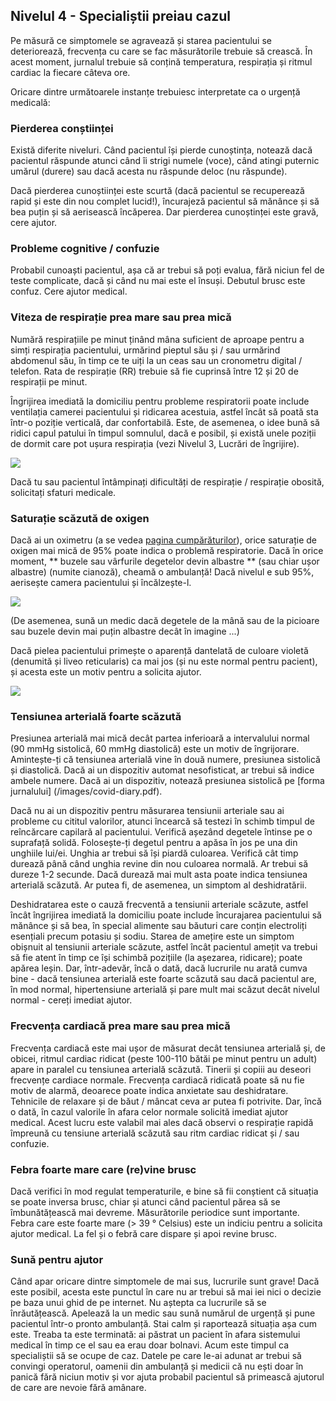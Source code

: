 ## Nivelul 4 - Specialiștii preiau cazul

Pe măsură ce simptomele se agravează și starea pacientului se deteriorează, frecvența cu care se fac măsurătorile trebuie să crească. În acest moment, jurnalul trebuie să conțină temperatura, respirația și ritmul cardiac la fiecare câteva ore.

Oricare dintre următoarele instanțe trebuiesc interpretate ca o urgență medicală:

### Pierderea conștiinței

Există diferite niveluri. Când pacientul își pierde cunoștința, notează dacă pacientul răspunde atunci când îi strigi numele (voce), când atingi puternic umărul (durere) sau dacă acesta nu răspunde deloc (nu răspunde).

Dacă pierderea cunoștiinței este scurtă (dacă pacientul se recuperează rapid și este din nou complet lucid!), încurajeză pacientul să mănânce și să bea puțin și să aerisească încăperea. Dar pierderea cunoștinței este gravă, cere ajutor.

### Probleme cognitive / confuzie

Probabil cunoaști pacientul, așa că ar trebui să poți evalua, fără niciun fel de teste complicate, dacă și când nu mai este el însuși. Debutul brusc este confuz. Cere ajutor medical.

### Viteza de respirație prea mare sau prea mică

Numără respirațiile pe minut ținând mâna suficient de aproape pentru a simți respirația pacientului, urmărind pieptul său și / sau urmărind abdomenul său, în timp ce te uiți la un ceas sau un cronometru digital / telefon. Rata de respirație (RR) trebuie să fie cuprinsă între 12 și 20 de respirații pe minut.

Îngrijirea imediată la domiciliu pentru probleme respiratorii poate include ventilația camerei pacientului și ridicarea acestuia, astfel încât să poată sta într-o poziție verticală, dar confortabilă. Este, de asemenea, o idee bună să ridici capul patului în timpul somnulul, dacă e posibil, și există unele poziții de dormit care pot ușura respirația (vezi Nivelul 3, Lucrări de îngrijire).

![](/images/dyspnoe.png)

Dacă tu sau pacientul întâmpinați dificultăți de respirație / respirație obosită, solicitați sfaturi medicale.

### Saturație scăzută de oxigen

Dacă ai un oximetru (a se vedea [pagina cumpărăturilor](/shopping)), orice saturație de oxigen mai mică de 95% poate indica o problemă respiratorie. Dacă în orice moment, ** buzele sau vârfurile degetelor devin albastre ** (sau chiar ușor albastre) (numite cianoză), cheamă o ambulanță! Dacă nivelul e sub 95%, aerisește camera pacientului și încălzește-l.

![](/images/cyanosis.png)

(De asemenea, sună un medic dacă degetele de la mână sau de la picioare sau buzele devin mai puțin albastre decât în imagine ...)

Dacă pielea pacientului primește o aparență dantelată de culoare violetă (denumită și liveo reticularis) ca mai jos (și nu este normal pentru pacient), și acesta este un motiv pentru a solicita ajutor.

![](/images/livedo-reticularis.png)

### Tensiunea arterială foarte scăzută

Presiunea arterială mai mică decât partea inferioară a intervalului normal (90 mmHg sistolică, 60 mmHg diastolică) este un motiv de îngrijorare. Amintește-ți că tensiunea arterială vine în două numere, presiunea sistolică și diastolică. Dacă ai un dispozitiv automat nesofisticat, ar trebui să indice ambele numere. Dacă ai un dispozitiv, notează presiunea sistolică pe [forma jurnalului] (/images/covid-diary.pdf).

Dacă nu ai un dispozitiv pentru măsurarea tensiunii arteriale sau ai probleme cu cititul valorilor, atunci încearcă să testezi în schimb timpul de reîncărcare capilară al pacientului. Verifică așezând degetele întinse pe o suprafață solidă. Folosește-ți degetul pentru a apăsa în jos pe una din unghiile lui/ei. Unghia ar trebui să își piardă culoarea. Verifică cât timp durează până când unghia revine din nou culoarea normală. Ar trebui să dureze 1-2 secunde. Dacă durează mai mult asta poate indica tensiunea arterială scăzută. Ar putea fi, de asemenea, un simptom al deshidratării.

Deshidratarea este o cauză frecventă a tensiunii arteriale scăzute, astfel încât îngrijirea imediată la domiciliu poate include încurajarea pacientului să mănânce și să bea, în special alimente sau băuturi care conțin electroliți esențiali precum potasiu și sodiu. Starea de amețire este un simptom obișnuit al tensiunii arteriale scăzute, astfel încât pacientul amețit va trebui să fie atent în timp ce își schimbă pozițiile (la așezarea, ridicare); poate apărea leșin. Dar, într-adevăr, încă o dată, dacă lucrurile nu arată cumva bine - dacă tensiunea arterială este foarte scăzută sau dacă pacientul are, în mod normal, hipertensiune arterială și pare mult mai scăzut decât nivelul normal - cereți imediat ajutor.

### Frecvența cardiacă prea mare sau prea mică

Frecvența cardiacă este mai ușor de măsurat decât tensiunea arterială și, de obicei, ritmul cardiac ridicat (peste 100-110 bătăi pe minut pentru un adult) apare in paralel cu tensiunea arterială scăzută. Tinerii și copiii au deseori frecvențe cardiace normale. Frecvența cardiacă ridicată poate să nu fie motiv de alarmă, deoarece poate indica anxietate sau deshidratare. Tehnicile de relaxare și de băut / mâncat ceva ar putea fi potrivite. Dar, încă o dată, în cazul valorile în afara celor normale solicită imediat ajutor medical. Acest lucru este valabil mai ales dacă observi o respirație rapidă împreună cu tensiune arterială scăzută sau ritm cardiac ridicat și / sau confuzie.

### Febra foarte mare care (re)vine brusc

Dacă verifici în mod regulat temperaturile, e bine să fii conștient că situația se poate inversa brusc, chiar și atunci când pacientul părea să se îmbunătățească mai devreme. Măsurătorile periodice sunt importante. Febra care este foarte mare (> 39 ° Celsius) este un indiciu pentru a solicita ajutor medical. La fel și o febră care dispare și apoi revine brusc.

### Sună pentru ajutor

Când apar oricare dintre simptomele de mai sus, lucrurile sunt grave! Dacă este posibil, acesta este punctul în care nu ar trebui să mai iei nici o decizie pe baza unui ghid de pe internet. Nu aștepta ca lucrurile să se înrăutățească. Apelează la un medic sau sună numărul de urgență și pune pacientul într-o pronto ambulanță. Stai calm și raportează situația așa cum este. Treaba ta este terminată: ai păstrat un pacient în afara sistemului medical în timp ce el sau ea erau doar bolnavi. Acum este timpul ca specialiștii să se ocupe de caz. Datele pe care le-ai adunat ar trebui să convingi operatorul, oamenii din ambulanță și medicii că nu ești doar în panică fără niciun motiv și vor ajuta probabil pacientul să primească ajutorul de care are nevoie fără amânare.
